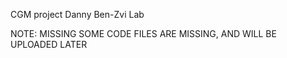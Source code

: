 CGM project
Danny Ben-Zvi Lab

NOTE: MISSING SOME CODE FILES ARE MISSING, AND WILL BE UPLOADED LATER




